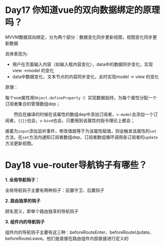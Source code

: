 # Day17 你知道vue的双向数据绑定的原理吗？

MVVM数据双向绑定，分为两个部分：数据变化同步更新视图，视图变化同步更新数据

具体表现为:

- 用户在页面输入内容（如输入框内容变化），data中的数据同步变化，实现view ->model 的变化
- data中数据变化，文本节点的内容同步变化，此时实现model -> view 的变化



原理：

​	每个vue属性用`Object.defineProperty（）`实现数据劫持，为每个属性分配一个订阅者集合的管理数组dep；

　　然后在编译的时候在该属性的数组dep中添加订阅者，`v-model`会添加一个订阅者，`{{}}`也会，`v-bind`也会，只要用到该属性的指令理论上都会；

  接着为`input`添加监听事件，修改值就等于为该属性赋值，则会触发该属性的`set`方法，在`set`方法内通知订阅者数组dep，订阅者数组循环调用各订阅者的`update`方法更新视图。

# Day18 vue-router导航钩子有哪些？

**1. 全局导航钩子：**

全局导航钩子主要有两种钩子：前置守卫、后置钩子

**2. 路由独享的钩子**

顾名思义，即单个路由独享的导航钩子

**3. 组件内的导航钩子**

组件内的导航钩子主要有这三种：beforeRouteEnter、beforeRouteUpdate、beforeRouteLeave。他们是直接在路由组件内部直接进行定义的